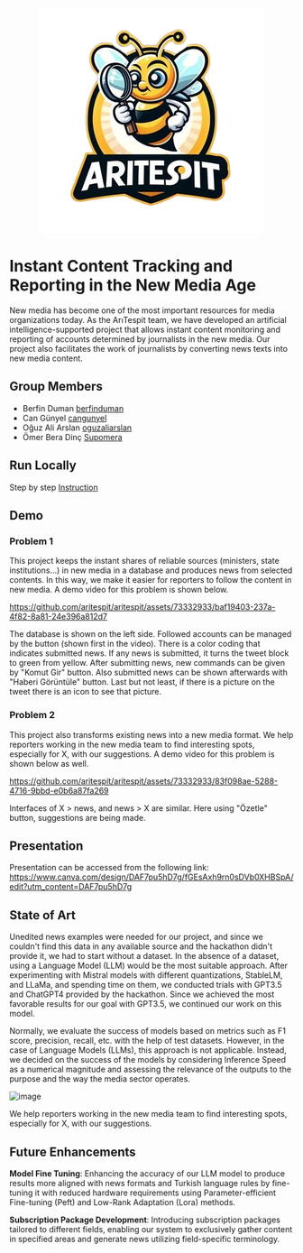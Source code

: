 <p align="center">
  <img src="static/images/imgur.png" alt="Resim Açıklaması">
</p>

# Instant Content Tracking and Reporting in the New Media Age
New media has become one of the most important resources for media organizations today. As the ArıTespit team, we have developed an artificial intelligence-supported project that allows instant content monitoring and reporting of accounts determined by journalists in the new media. Our project also facilitates the work of journalists by converting news texts into new media content.

## Group Members

- Berfin Duman [berfinduman](https://www.github.com/berfinduman)
- Can Günyel [cangunyel](https://www.github.com/cangunyel)
- Oğuz Ali Arslan [oguzaliarslan](https://www.github.com/oguzaliarslan)
- Ömer Bera Dinç [Supomera](https://www.github.com/Supomera)
  
## Run Locally
Step by step [Instruction](https://github.com/aritespit/aritespit/blob/main/deployment.md)

## Demo
### Problem 1
This project keeps the instant shares of reliable sources (ministers, state institutions...) in new media in a database and produces news from selected contents. In this way, we make it easier for reporters to follow the content in new media. A demo video for this problem is shown below.

https://github.com/aritespit/aritespit/assets/73332933/baf19403-237a-4f82-8a81-24e396a812d7

The database is shown on the left side. Followed accounts can be managed by the button (shown first in the video). There is a color coding that indicates submitted news. If any news is submitted, it turns the tweet block to green from yellow. After submitting news, new commands can be given by "Komut Gir" button. Also submitted news can be shown afterwards with "Haberi Görüntüle" button. Last but not least, if there is a picture on the tweet there is an icon to see that picture. 

### Problem 2
This project also transforms existing news into a new media format. We help reporters working in the new media team to find interesting spots, especially for X, with our suggestions. A demo video for this problem is shown below as well.

https://github.com/aritespit/aritespit/assets/73332933/83f098ae-5288-4716-9bbd-e0b6a87fa269

Interfaces of X > news, and news > X are similar. Here using "Özetle" button, suggestions are being made. 

## Presentation
Presentation can be accessed from the following link: 
https://www.canva.com/design/DAF7pu5hD7g/fGEsAxh9rn0sDVb0XHBSpA/edit?utm_content=DAF7pu5hD7g

## State of Art
Unedited news examples were needed for our project, and since we couldn't find this data in any available source and the hackathon didn't provide it, we had to start without a dataset. In the absence of a dataset, using a Language Model (LLM) would be the most suitable approach. After experimenting with Mistral models with different quantizations, StableLM, and LLaMa, and spending time on them, we conducted trials with GPT3.5 and ChatGPT4 provided by the hackathon. Since we achieved the most favorable results for our goal with GPT3.5, we continued our work on this model.

Normally, we evaluate the success of models based on metrics such as F1 score, precision, recall, etc. with the help of test datasets. However, in the case of Language Models (LLMs), this approach is not applicable. Instead, we decided on the success of the models by considering Inference Speed as a numerical magnitude and assessing the relevance of the outputs to the purpose and the way the media sector operates. 

![image](https://github.com/aritespit/aritespit/assets/73332933/0246c24e-ed60-42c6-90c5-47fe03fb21a0)

We help reporters working in the new media team to find interesting spots, especially for X, with our suggestions.

## Future Enhancements

**Model Fine Tuning**:  Enhancing the accuracy of our LLM model to produce results more aligned with news formats and Turkish language rules by fine-tuning it with reduced hardware requirements using Parameter-efficient Fine-tuning (Peft) and Low-Rank Adaptation (Lora) methods.

**Subscription Package Development**:  Introducing subscription packages tailored to different fields, enabling our system to exclusively gather content in specified areas and generate news utilizing field-specific terminology.

